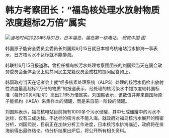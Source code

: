 

# 韩方考察团长：“福岛核处理水放射物质浓度超标2万倍”属实

![](https://inews.gtimg.com/om_bt/OLAXedFsBi_BDwdmXH8OSW3YOIp4zDDSI0CJUuFeV183kAA/1000)_当地时间2023年5月31日，日本福岛，福岛第一核电站。
视觉中国 图_

韩国原子能安全委员会委员长刘国熙6月15日就日本福岛核电站污水排海一事表示，日方核污水不达标就不能排海。

韩联社6月15日报道称，曾担任福岛核污水处理考察团团长的刘国熙当天在国会政务委员会全体会议上就共同民主党籍议员金成柱的提问回答如上。

韩国政府当天在记者会上就“经多核素处理系统（ALPS）处理的核污水仍检出放射性浓度最高超标2万倍的物质”的报道表示，经处理的核污染水中锶浓度较韩国标准（每升20贝可勒尔）高出2.165万倍属实。刘国熙表示，该数值并非来自国际原子能机构（IAEA）采集样本的储罐，而是来自前一阶段的储罐。

刘国熙表示，福岛核电站目前拥有1000多个污水储罐，其中七成储罐中的污水不达标，仅有三成达标。不达标的核污水不能入海。就政府对福岛核污水展开的精密分析，刘国熙说，目前正在加快分析工作进度，日本核污水排海临近，政府将在排海前得出最终结论。待分析结果出炉后，将公开所有相关资料。

